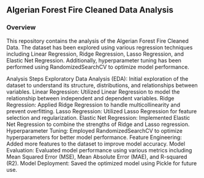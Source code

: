 ## Algerian Forest Fire Cleaned Data Analysis

### Overview
This repository contains the analysis of the Algerian Forest Fire Cleaned Data. The dataset has been explored using various regression techniques including Linear Regression, Ridge Regression, Lasso Regression, and Elastic Net Regression. Additionally, hyperparameter tuning has been performed using RandomizedSearchCV to optimize model performance.

Analysis Steps
Exploratory Data Analysis (EDA): Initial exploration of the dataset to understand its structure, distributions, and relationships between variables.
Linear Regression: Utilized Linear Regression to model the relationship between independent and dependent variables.
Ridge Regression: Applied Ridge Regression to handle multicollinearity and prevent overfitting.
Lasso Regression: Utilized Lasso Regression for feature selection and regularization.
Elastic Net Regression: Implemented Elastic Net Regression to combine the strengths of Ridge and Lasso regression.
Hyperparameter Tuning: Employed RandomizedSearchCV to optimize hyperparameters for better model performance.
Feature Engineering: Added more features to the dataset to improve model accuracy.
Model Evaluation: Evaluated model performance using various metrics including Mean Squared Error (MSE), Mean Absolute Error (MAE), and R-squared (R2).
Model Deployment: Saved the optimized model using Pickle for future use.
